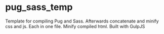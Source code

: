 # pug_sass_temp
Template for compiling Pug and Sass. Afterwards concatenate and minify css and js. Each in one file. Minify compiled html. Built with GulpJS 
